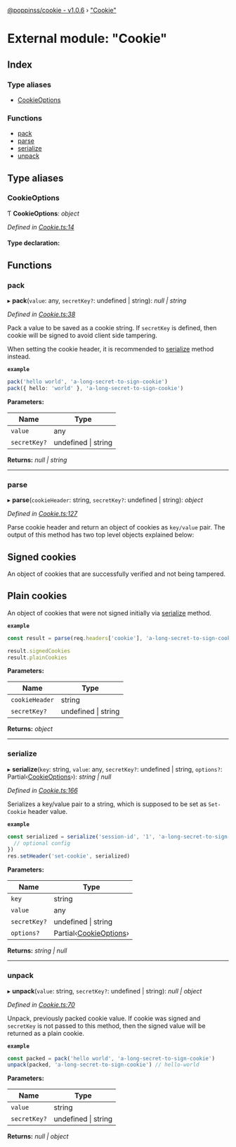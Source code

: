 [@poppinss/cookie - v1.0.6](../README.md) › ["Cookie"](_cookie_.md)

# External module: "Cookie"

## Index

### Type aliases

* [CookieOptions](_cookie_.md#cookieoptions)

### Functions

* [pack](_cookie_.md#pack)
* [parse](_cookie_.md#parse)
* [serialize](_cookie_.md#serialize)
* [unpack](_cookie_.md#unpack)

## Type aliases

###  CookieOptions

Ƭ **CookieOptions**: *object*

*Defined in [Cookie.ts:14](https://github.com/poppinss/cookie/blob/2fc2706/src/Cookie.ts#L14)*

#### Type declaration:

## Functions

###  pack

▸ **pack**(`value`: any, `secretKey?`: undefined | string): *null | string*

*Defined in [Cookie.ts:38](https://github.com/poppinss/cookie/blob/2fc2706/src/Cookie.ts#L38)*

Pack a value to be saved as a cookie string. If `secretKey` is
defined, then cookie will be signed to avoid client side
tampering.

When setting the cookie header, it is recommended to [serialize](_cookie_.md#serialize) method
instead.

**`example`** 
```ts
pack('hello world', 'a-long-secret-to-sign-cookie')
pack({ hello: 'world' }, 'a-long-secret-to-sign-cookie')
```

**Parameters:**

Name | Type |
------ | ------ |
`value` | any |
`secretKey?` | undefined &#124; string |

**Returns:** *null | string*

___

###  parse

▸ **parse**(`cookieHeader`: string, `secretKey?`: undefined | string): *object*

*Defined in [Cookie.ts:127](https://github.com/poppinss/cookie/blob/2fc2706/src/Cookie.ts#L127)*

Parse cookie header and return an object of cookies as `key/value` pair. The
output of this method has two top level objects explained below:

## Signed cookies
An object of cookies that are successfully verified and not being tampered.

## Plain cookies
An object of cookies that were not signed initially via [serialize](_cookie_.md#serialize) method.

**`example`** 
```ts
const result = parse(req.headers['cookie'], 'a-long-secret-to-sign-cookie')

result.signedCookies
result.plainCookies
```

**Parameters:**

Name | Type |
------ | ------ |
`cookieHeader` | string |
`secretKey?` | undefined &#124; string |

**Returns:** *object*

___

###  serialize

▸ **serialize**(`key`: string, `value`: any, `secretKey?`: undefined | string, `options?`: Partial‹[CookieOptions](_cookie_.md#cookieoptions)›): *string | null*

*Defined in [Cookie.ts:166](https://github.com/poppinss/cookie/blob/2fc2706/src/Cookie.ts#L166)*

Serializes a key/value pair to a string, which is supposed
to be set as `Set-Cookie` header value.

**`example`** 
```ts
const serialized = serialize('session-id', '1', 'a-long-secret-to-sign-cookie', {
  // optional config
})
res.setHeader('set-cookie', serialized)
```

**Parameters:**

Name | Type |
------ | ------ |
`key` | string |
`value` | any |
`secretKey?` | undefined &#124; string |
`options?` | Partial‹[CookieOptions](_cookie_.md#cookieoptions)› |

**Returns:** *string | null*

___

###  unpack

▸ **unpack**(`value`: string, `secretKey?`: undefined | string): *null | object*

*Defined in [Cookie.ts:70](https://github.com/poppinss/cookie/blob/2fc2706/src/Cookie.ts#L70)*

Unpack, previously packed cookie value. If cookie was signed and `secretKey` is
not passed to this method, then the signed value will be returned as a plain
cookie.

**`example`** 
```ts
const packed = pack('hello world', 'a-long-secret-to-sign-cookie')
unpack(packed, 'a-long-secret-to-sign-cookie') // hello-world
```

**Parameters:**

Name | Type |
------ | ------ |
`value` | string |
`secretKey?` | undefined &#124; string |

**Returns:** *null | object*

